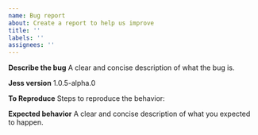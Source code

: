 ```yaml
---
name: Bug report
about: Create a report to help us improve
title: ''
labels: ''
assignees: ''
---
```


**Describe the bug**
A clear and concise description of what the bug is.

**Jess version**
1.0.5-alpha.0

**To Reproduce**
Steps to reproduce the behavior:

**Expected behavior**
A clear and concise description of what you expected to happen.


